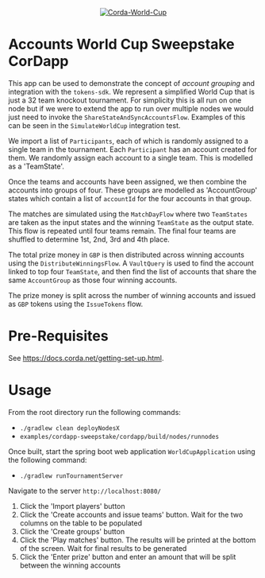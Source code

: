 <p align="center">
<a href="https://ibb.co/vcTTKgC"><img src="https://i.ibb.co/nwYY5Zq/Corda-World-Cup.jpg" alt="Corda-World-Cup" border="0"></a>
</p>

# Accounts World Cup Sweepstake CorDapp

This app can be used to demonstrate the concept of _account grouping_ and integration with the `tokens-sdk`. We represent a simplified World Cup that is just a 32 team knockout tournament. For simplicity this is all run on one node but if we were to extend the app to run over multiple nodes we would just need to invoke the `ShareStateAndSyncAccountsFlow`. Examples of this can be seen in the `SimulateWorldCup`  integration test. 

We import a list of `Participants`, each of which is randomly assigned to a single team in the tournament. Each `Participant` has an account created for them. We randomly assign each account to a single team. This is modelled as a 'TeamState'. 

Once the teams and accounts have been assigned, we then combine the accounts into groups of four. These groups are modelled as 'AccountGroup' states which contain a list of `accountId` for the four accounts in that group. 

The matches are simulated using the `MatchDayFlow` where two `TeamStates` are taken as the input states and the winning `TeamState` as the output state. This flow is repeated until four teams remain. The final four teams are shuffled to determine 1st, 2nd, 3rd and 4th place. 

The total prize money in `GBP` is then distributed across winning accounts using the `DistributeWinningsFlow`. A `VaultQuery` is used to find the account linked to top four `TeamState`, and then find the list of accounts that share the same `AccountGroup` as those four winning accounts. 

The prize money is split across the number of winning accounts and issued as `GBP` tokens using the `IssueTokens` flow.  
 
# Pre-Requisites

See https://docs.corda.net/getting-set-up.html.

# Usage

From the root directory run the following commands:

* `./gradlew clean deployNodesX`
* `examples/cordapp-sweepstake/cordapp/build/nodes/runnodes`

Once built, start the spring boot web application `WorldCupApplication` using the following command:
* `./gradlew runTournamentServer`

Navigate to the server
`http://localhost:8080/`

1. Click the 'Import players' button
2. Click the 'Create accounts and issue teams' button. Wait for the two columns on the table to be populated
3. Click the 'Create groups' button
4. Click the 'Play matches' button. The results will be printed at the bottom of the screen. Wait for final results to be generated
5. Click the 'Enter prize' button and enter an amount that will be split between the winning accounts

